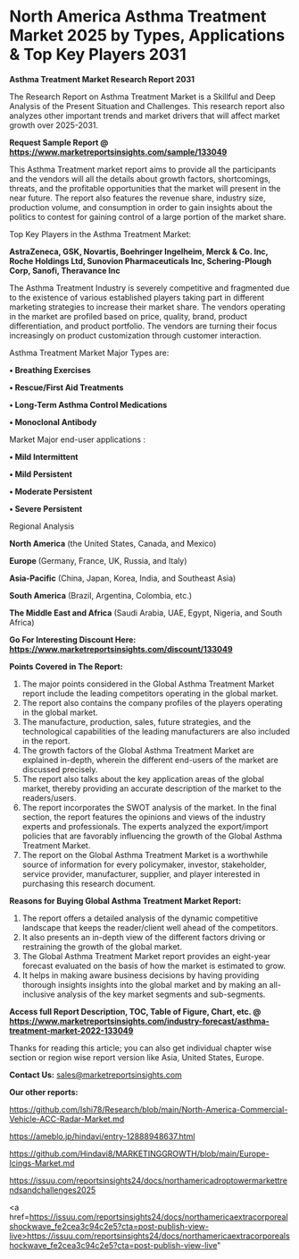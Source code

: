 # North America Asthma Treatment Market 2025 by Types, Applications & Top Key Players 2031

<strong>Asthma Treatment Market Research Report 2031</strong>

The Research Report on Asthma Treatment Market is a Skillful and Deep Analysis of the Present Situation and Challenges. This research report also analyzes other important trends and market drivers that will affect market growth over 2025-2031.

<strong>Request Sample Report @ <a href=https://www.marketreportsinsights.com/sample/133049>https://www.marketreportsinsights.com/sample/133049</a></strong>

This Asthma Treatment market report aims to provide all the participants and the vendors will all the details about growth factors, shortcomings, threats, and the profitable opportunities that the market will present in the near future. The report also features the revenue share, industry size, production volume, and consumption in order to gain insights about the politics to contest for gaining control of a large portion of the market share.

Top Key Players in the Asthma Treatment Market:

<strong>AstraZeneca, GSK, Novartis, Boehringer Ingelheim, Merck & Co. Inc, Roche Holdings Ltd, Sunovion Pharmaceuticals Inc, Schering-Plough Corp, Sanofi, Theravance Inc</strong>

The Asthma Treatment Industry is severely competitive and fragmented due to the existence of various established players taking part in different marketing strategies to increase their market share. The vendors operating in the market are profiled based on price, quality, brand, product differentiation, and product portfolio. The vendors are turning their focus increasingly on product customization through customer interaction.

Asthma Treatment Market Major Types are:

<strong>• Breathing Exercises

• Rescue/First Aid Treatments

• Long-Term Asthma Control Medications

• Monoclonal Antibody</strong>

Market Major end-user applications :

<strong>• Mild Intermittent

• Mild Persistent

• Moderate Persistent

• Severe Persistent</strong>

Regional Analysis

</u><strong><b>North America</b></strong> (the United States, Canada, and Mexico)

<strong><b>Europe </b></strong>(Germany, France, UK, Russia, and Italy)

<strong><b>Asia-Pacific</b></strong> (China, Japan, Korea, India, and Southeast Asia)

<strong><b>South America</b></strong> (Brazil, Argentina, Colombia, etc.)

<strong><b>The Middle East and Africa</b></strong> (Saudi Arabia, UAE, Egypt, Nigeria, and South Africa)

<strong>Go For Interesting Discount Here: <a href=https://www.marketreportsinsights.com/discount/133049>https://www.marketreportsinsights.com/discount/133049</a></strong>

<strong>Points Covered in The Report:</strong>
<ol>
  <li>The major points considered in the Global Asthma Treatment Market report include the leading competitors operating in the global market.</li>
  <li>The report also contains the company profiles of the players operating in the global market.</li>
  <li>The manufacture, production, sales, future strategies, and the technological capabilities of the leading manufacturers are also included in the report.</li>
  <li>The growth factors of the Global Asthma Treatment Market are explained in-depth, wherein the different end-users of the market are discussed precisely.</li>
  <li>The report also talks about the key application areas of the global market, thereby providing an accurate description of the market to the readers/users.</li>
  <li>The report incorporates the SWOT analysis of the market. In the final section, the report features the opinions and views of the industry experts and professionals. The experts analyzed the export/import policies that are favorably influencing the growth of the Global Asthma Treatment Market.</li>
  <li>The report on the Global Asthma Treatment Market is a worthwhile source of information for every policymaker, investor, stakeholder, service provider, manufacturer, supplier, and player interested in purchasing this research document.</li>
</ol>
<strong>Reasons for Buying Global Asthma Treatment Market Report:</strong>

<ol>
  <li>The report offers a detailed analysis of the dynamic competitive landscape that keeps the reader/client well ahead of the competitors.</li>
  <li>It also presents an in-depth view of the different factors driving or restraining the growth of the global market.</li>
  <li>The Global Asthma Treatment Market report provides an eight-year forecast evaluated on the basis of how the market is estimated to grow.</li>
  <li>It helps in making aware business decisions by having providing thorough insights insights into the global market and by making an all-inclusive analysis of the key market segments and sub-segments.</li>
</ol>
<strong>Access full Report Description, TOC, Table of Figure, Chart, etc. @ <a href=https://www.marketreportsinsights.com/industry-forecast/asthma-treatment-market-2022-133049>https://www.marketreportsinsights.com/industry-forecast/asthma-treatment-market-2022-133049</a></strong>


Thanks for reading this article; you can also get individual chapter wise section or region wise report version like Asia, United States, Europe.

<strong>Contact Us:</strong>
sales@marketreportsinsights.com

<strong>Our other reports:</strong>

<a href=https://github.com/Ishi78/Research/blob/main/North-America-Commercial-Vehicle-ACC-Radar-Market.md>https://github.com/Ishi78/Research/blob/main/North-America-Commercial-Vehicle-ACC-Radar-Market.md</a>

<a href=https://ameblo.jp/hindavi/entry-12888948637.html>https://ameblo.jp/hindavi/entry-12888948637.html</a>

<a href=https://github.com/Hindavi8/MARKETINGGROWTH/blob/main/Europe-Icings-Market.md>https://github.com/Hindavi8/MARKETINGGROWTH/blob/main/Europe-Icings-Market.md</a>

<a href=https://issuu.com/reportsinsights24/docs/northamericadroptowermarkettrendsandchallenges2025>https://issuu.com/reportsinsights24/docs/northamericadroptowermarkettrendsandchallenges2025</a>

<a href=https://issuu.com/reportsinsights24/docs/northamericaextracorporealshockwave_fe2cea3c94c2e5?cta=post-publish-view-live>https://issuu.com/reportsinsights24/docs/northamericaextracorporealshockwave_fe2cea3c94c2e5?cta=post-publish-view-live</a>"
